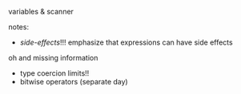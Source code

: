 variables & scanner

notes:
 - *side-effects*!!! emphasize that expressions can have side effects

oh and missing information
 - type coercion limits!!
 - bitwise operators (separate day)
